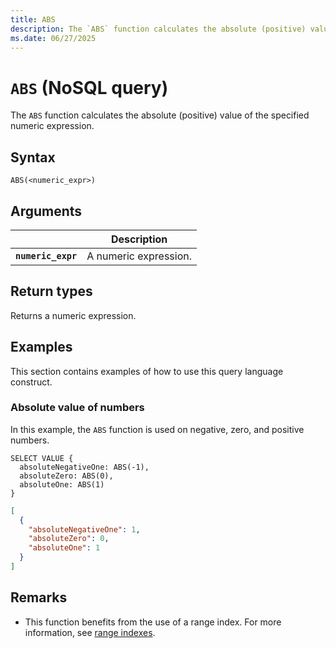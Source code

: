 ```yaml
---
title: ABS
description: The `ABS` function calculates the absolute (positive) value of the specified numeric expression.
ms.date: 06/27/2025
---
```


# `ABS` (NoSQL query)

The `ABS` function calculates the absolute (positive) value of the specified numeric expression.

## Syntax

```nosql
ABS(<numeric_expr>)
```

## Arguments

| | Description |
| --- | --- |
| **`numeric_expr`** | A numeric expression. |

## Return types

Returns a numeric expression.

## Examples

This section contains examples of how to use this query language construct.

### Absolute value of numbers

In this example, the `ABS` function is used on negative, zero, and positive numbers.

```nosql
SELECT VALUE { 
  absoluteNegativeOne: ABS(-1),
  absoluteZero: ABS(0),
  absoluteOne: ABS(1) 
}
```

```json
[
  {
    "absoluteNegativeOne": 1,
    "absoluteZero": 0,
    "absoluteOne": 1
  }
]
```

## Remarks

- This function benefits from the use of a range index. For more information, see [range indexes](/azure/cosmos-db/index-policy#includeexclude-strategy).
